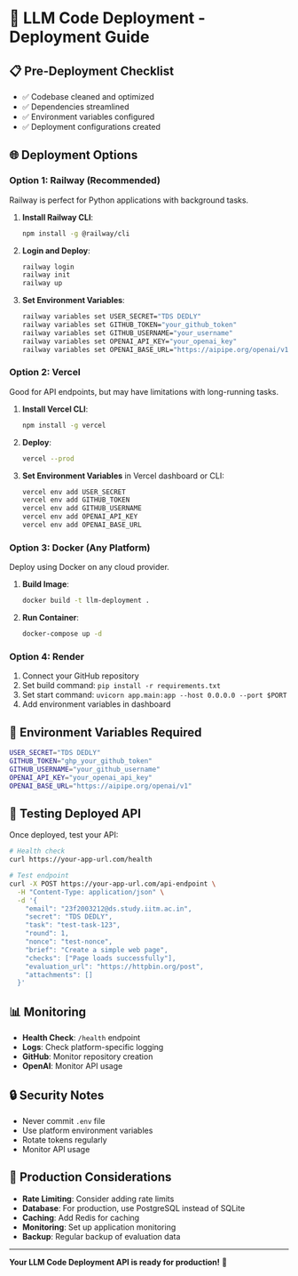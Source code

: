 # 🚀 LLM Code Deployment - Deployment Guide

## 📋 Pre-Deployment Checklist

- ✅ Codebase cleaned and optimized
- ✅ Dependencies streamlined
- ✅ Environment variables configured
- ✅ Deployment configurations created

## 🌐 Deployment Options

### **Option 1: Railway (Recommended)**

Railway is perfect for Python applications with background tasks.

1. **Install Railway CLI**:
   ```bash
   npm install -g @railway/cli
   ```

2. **Login and Deploy**:
   ```bash
   railway login
   railway init
   railway up
   ```

3. **Set Environment Variables**:
   ```bash
   railway variables set USER_SECRET="TDS DEDLY"
   railway variables set GITHUB_TOKEN="your_github_token"
   railway variables set GITHUB_USERNAME="your_username"
   railway variables set OPENAI_API_KEY="your_openai_key"
   railway variables set OPENAI_BASE_URL="https://aipipe.org/openai/v1"
   ```

### **Option 2: Vercel**

Good for API endpoints, but may have limitations with long-running tasks.

1. **Install Vercel CLI**:
   ```bash
   npm install -g vercel
   ```

2. **Deploy**:
   ```bash
   vercel --prod
   ```

3. **Set Environment Variables** in Vercel dashboard or CLI:
   ```bash
   vercel env add USER_SECRET
   vercel env add GITHUB_TOKEN
   vercel env add GITHUB_USERNAME
   vercel env add OPENAI_API_KEY
   vercel env add OPENAI_BASE_URL
   ```

### **Option 3: Docker (Any Platform)**

Deploy using Docker on any cloud provider.

1. **Build Image**:
   ```bash
   docker build -t llm-deployment .
   ```

2. **Run Container**:
   ```bash
   docker-compose up -d
   ```

### **Option 4: Render**

1. Connect your GitHub repository
2. Set build command: `pip install -r requirements.txt`
3. Set start command: `uvicorn app.main:app --host 0.0.0.0 --port $PORT`
4. Add environment variables in dashboard

## 🔧 Environment Variables Required

```bash
USER_SECRET="TDS DEDLY"
GITHUB_TOKEN="ghp_your_github_token"
GITHUB_USERNAME="your_github_username"
OPENAI_API_KEY="your_openai_api_key"
OPENAI_BASE_URL="https://aipipe.org/openai/v1"
```

## 🧪 Testing Deployed API

Once deployed, test your API:

```bash
# Health check
curl https://your-app-url.com/health

# Test endpoint
curl -X POST https://your-app-url.com/api-endpoint \
  -H "Content-Type: application/json" \
  -d '{
    "email": "23f2003212@ds.study.iitm.ac.in",
    "secret": "TDS DEDLY",
    "task": "test-task-123",
    "round": 1,
    "nonce": "test-nonce",
    "brief": "Create a simple web page",
    "checks": ["Page loads successfully"],
    "evaluation_url": "https://httpbin.org/post",
    "attachments": []
  }'
```

## 📊 Monitoring

- **Health Check**: `/health` endpoint
- **Logs**: Check platform-specific logging
- **GitHub**: Monitor repository creation
- **OpenAI**: Monitor API usage

## 🔒 Security Notes

- Never commit `.env` file
- Use platform environment variables
- Rotate tokens regularly
- Monitor API usage

## 🎯 Production Considerations

- **Rate Limiting**: Consider adding rate limits
- **Database**: For production, use PostgreSQL instead of SQLite
- **Caching**: Add Redis for caching
- **Monitoring**: Set up application monitoring
- **Backup**: Regular backup of evaluation data

---

**Your LLM Code Deployment API is ready for production!** 🚀
